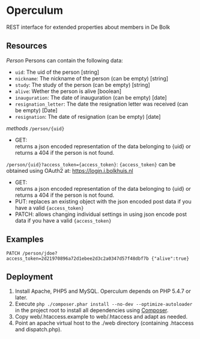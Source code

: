 Operculum
=========

REST interface for extended properties about members in De Bolk

Resources
---------

*Person*
Persons can contain the following data:
 * `uid`: The uid of the person [string]
 * `nickname`: The nickname of the person (can be empty) [string]
 * `study`: The study of the person (can be empty) [string]
 * `alive`: Wether the person is alive [boolean]
 * `inauguration`: The date of inauguration (can be empty) [date]
 * `resignation_letter`: The date the resignation letter was received (can be empty) [Date]
 * `resignation`: The date of resignation (can be empty) [date]

_methods_
`/person/{uid}`
 * GET:  
   returns a json encoded representation of the data belonging to {uid} or returns a 404 if the person is not found.

`/person/{uid}?access_token={access_token}`:
  `{access_token}` can be obtained using OAuth2 at: https://login.i.bolkhuis.nl
 * GET:  
   returns a json encoded representation of the data belonging to {uid} or returns a 404 if the person is not found.
 * PUT:
   replaces an existing object with the json encoded post data if you have a valid `{access_token}`  
 * PATCH:
   allows changing individual settings in using json encode post data if you have a valid `{access_token}`


Examples
--------

`
PATCH /person/jdoe?access_token=2d21970896a72d1ebee2d3c2a0347d57f48dbf7b
{"alive":true}
`

## Deployment
1. Install Apache, PHP5 and MySQL. Operculum depends on PHP 5.4.7 or later.
1. Execute `php ./composer.phar install --no-dev --optimize-autoloader` in the project root to install all dependencies using [Composer](http://getcomposer.org/).
1. Copy web/.htaccess.example to web/.htaccess and adapt as needed.
1. Point an apache virtual host to the ./web directory (containing .htaccess and dispatch.php).
